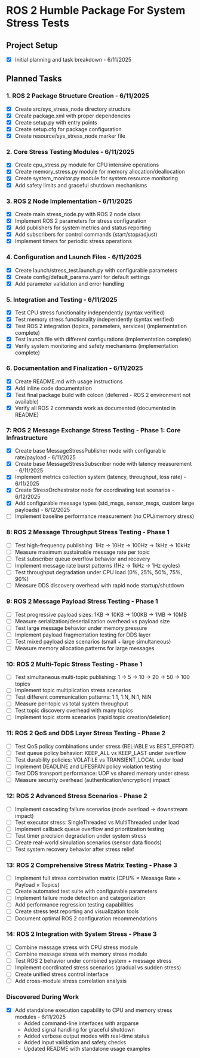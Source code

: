 # ROS 2 Humble Package For System Stress Tests

## Project Setup
- [x] Initial planning and task breakdown - 6/11/2025

## Planned Tasks

### 1. ROS 2 Package Structure Creation - 6/11/2025
- [x] Create src/sys_stress_node directory structure
- [x] Create package.xml with proper dependencies
- [x] Create setup.py with entry points
- [x] Create setup.cfg for package configuration
- [x] Create resource/sys_stress_node marker file

### 2. Core Stress Testing Modules - 6/11/2025
- [x] Create cpu_stress.py module for CPU intensive operations
- [x] Create memory_stress.py module for memory allocation/deallocation
- [x] Create system_monitor.py module for system resource monitoring
- [x] Add safety limits and graceful shutdown mechanisms

### 3. ROS 2 Node Implementation - 6/11/2025
- [x] Create main stress_node.py with ROS 2 node class
- [x] Implement ROS 2 parameters for stress configuration
- [x] Add publishers for system metrics and status reporting
- [x] Add subscribers for control commands (start/stop/adjust)
- [x] Implement timers for periodic stress operations

### 4. Configuration and Launch Files - 6/11/2025
- [x] Create launch/stress_test.launch.py with configurable parameters
- [x] Create config/default_params.yaml for default settings
- [x] Add parameter validation and error handling

### 5. Integration and Testing - 6/11/2025
- [x] Test CPU stress functionality independently (syntax verified)
- [x] Test memory stress functionality independently (syntax verified)
- [x] Test ROS 2 integration (topics, parameters, services) (implementation complete)
- [x] Test launch file with different configurations (implementation complete)
- [x] Verify system monitoring and safety mechanisms (implementation complete)

### 6. Documentation and Finalization - 6/11/2025
- [x] Create README.md with usage instructions
- [x] Add inline code documentation
- [x] Test final package build with colcon (deferred - ROS 2 environment not available)
- [x] Verify all ROS 2 commands work as documented (documented in README)

### 7: ROS 2 Message Exchange Stress Testing - Phase 1: Core Infrastructure
- [x] Create base MessageStressPublisher node with configurable rate/payload - 6/11/2025
- [x] Create base MessageStressSubscriber node with latency measurement - 6/11/2025
- [x] Implement metrics collection system (latency, throughput, loss rate) - 6/11/2025
- [x] Create StressOrchestrator node for coordinating test scenarios - 6/12/2025
- [x] Add configurable message types (std_msgs, sensor_msgs, custom large payloads) - 6/12/2025
- [ ] Implement baseline performance measurement (no CPU/memory stress)

### 8: ROS 2 Message Throughput Stress Testing - Phase 1
- [ ] Test high-frequency publishing: 1Hz → 10Hz → 100Hz → 1kHz → 10kHz
- [ ] Measure maximum sustainable message rate per topic
- [ ] Test subscriber queue overflow behavior and recovery
- [ ] Implement message rate burst patterns (1Hz → 1kHz → 1Hz cycles)
- [ ] Test throughput degradation under CPU load (0%, 25%, 50%, 75%, 90%)
- [ ] Measure DDS discovery overhead with rapid node startup/shutdown

### 9: ROS 2 Message Payload Stress Testing - Phase 1  
- [ ] Test progressive payload sizes: 1KB → 10KB → 100KB → 1MB → 10MB
- [ ] Measure serialization/deserialization overhead vs payload size
- [ ] Test large message behavior under memory pressure
- [ ] Implement payload fragmentation testing for DDS layer
- [ ] Test mixed payload size scenarios (small + large simultaneous)
- [ ] Measure memory allocation patterns for large messages

### 10: ROS 2 Multi-Topic Stress Testing - Phase 1
- [ ] Test simultaneous multi-topic publishing: 1 → 5 → 10 → 20 → 50 → 100 topics
- [ ] Implement topic multiplication stress scenarios
- [ ] Test different communication patterns: 1:1, 1:N, N:1, N:N
- [ ] Measure per-topic vs total system throughput
- [ ] Test topic discovery overhead with many topics
- [ ] Implement topic storm scenarios (rapid topic creation/deletion)

### 11: ROS 2 QoS and DDS Layer Stress Testing - Phase 2
- [ ] Test QoS policy combinations under stress (RELIABLE vs BEST_EFFORT)
- [ ] Test queue policy behavior: KEEP_ALL vs KEEP_LAST under overflow
- [ ] Test durability policies: VOLATILE vs TRANSIENT_LOCAL under load
- [ ] Implement DEADLINE and LIFESPAN policy violation testing
- [ ] Test DDS transport performance: UDP vs shared memory under stress
- [ ] Measure security overhead (authentication/encryption) impact

### 12: ROS 2 Advanced Stress Scenarios - Phase 2
- [ ] Implement cascading failure scenarios (node overload → downstream impact)
- [ ] Test executor stress: SingleThreaded vs MultiThreaded under load
- [ ] Implement callback queue overflow and prioritization testing
- [ ] Test timer precision degradation under system stress
- [ ] Create real-world simulation scenarios (sensor data floods)
- [ ] Test system recovery behavior after stress relief

### 13: ROS 2 Comprehensive Stress Matrix Testing - Phase 3
- [ ] Implement full stress combination matrix (CPU% × Message Rate × Payload × Topics)
- [ ] Create automated test suite with configurable parameters
- [ ] Implement failure mode detection and categorization
- [ ] Add performance regression testing capabilities
- [ ] Create stress test reporting and visualization tools
- [ ] Document optimal ROS 2 configuration recommendations

### 14: ROS 2 Integration with System Stress - Phase 3
- [ ] Combine message stress with CPU stress module
- [ ] Combine message stress with memory stress module
- [ ] Test ROS 2 behavior under combined system + message stress
- [ ] Implement coordinated stress scenarios (gradual vs sudden stress)
- [ ] Create unified stress control interface
- [ ] Add cross-module stress correlation analysis

### Discovered During Work
- [x] Add standalone execution capability to CPU and memory stress modules - 6/11/2025
  - Added command-line interfaces with argparse
  - Added signal handling for graceful shutdown
  - Added verbose output modes with real-time status
  - Added input validation and safety checks
  - Updated README with standalone usage examples
